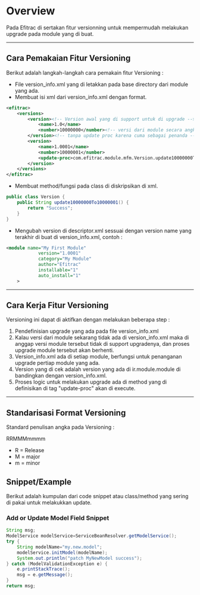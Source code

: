 # Overview
Pada Efitrac di sertakan fitur versionning untuk mempermudah melakukan upgrade pada module yang di buat. 


---
## Cara Pemakaian Fitur Versioning
Berikut adalah langkah-langkah cara pemakain fitur Versioning :

* File version_info.xml yang di letakkan pada base directory dari module yang ada.
* Membuat isi xml dari version_info.xml dengan format.

```xml
<efitrac>
    <versions>
        <version><!-- Version awal yang di support untuk di upgrade -->
            <name>1.0</name>
            <number>10000000</number><!-- versi dari module secara angka -->
        </version><!-- tanpa update proc karena cuma sebagai penanda -->
        <version>
            <name>1.0001</name>
            <number>10000001</number>
            <update-proc>com.efitrac.module.mfm.Version.update10000000To10000001</update-proc>
        </version>
    </versions>
</efitrac>
```

* Membuat method/fungsi pada class di diskripsikan di xml.

```java
public class Version {
    public String update10000000To10000001() {
        return "Success";
    }
}
```

* Mengubah version di descriptor.xml sessuai dengan version name yang terakhir di buat di version_info.xml, contoh :

```xml
<module name="My First Module"
            version="1.0001"
            category="My Module"
            author="Efitrac"
            installable="1"
            auto_install="1"
    >
```



---
## Cara Kerja Fitur Versioning
Versioning ini dapat di aktifkan dengan melakukan beberapa step :

1. Pendefinisian upgrade yang ada pada file version_info.xml
2. Kalau versi dari module sekarang tidak ada di version_info.xml maka di anggap versi module tersebut tidak di support upgradenya, dan proses upgrade module tersebut akan berhenti.
3. Version_info.xml ada di setiap module, berfungsi untuk penanganan upgrade pertiap module yang ada.
4. Version yang di cek adalah version yang ada di ir.module.module di bandingkan dengan version_info.xml.
6. Proses logic untuk melakukan upgrade ada di method yang di definisikan di tag
"update-proc" akan di execute.

---
## Standarisasi Format Versioning
 Standard penulisan angka pada Versioning :

   RRMMMmmmm

 * R = Release
 * M = major
 * m = minor

## Snippet/Example
Berikut adalah kumpulan dari code snippet atau class/method yang sering di pakai untuk melakukkan update.

### Add or Update Model Field Snippet
```java
String msg; 
ModelService modelService=ServiceBeanResolver.getModelService();
try {
    String modelName="my.new.model";
    modelService.initModel(modelName);
    System.out.println("patch MyNewModel success");
} catch (ModelValidationException e) {
    e.printStackTrace();
    msg = e.getMessage();
}
return msg;
```
